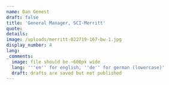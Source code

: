 ```yaml
---
name: Dan Genest
draft: false
title: 'General Manager, SCI-Merritt'
quote:
details:
image: /uploads/merritt-022719-167-bw-1.jpg
display_number: 4
lang:
_comments:
  image: file should be ~600px wide
  lang: '''en'' for english, ''de'' for german (lowercase)'
  draft: drafts are saved but not published
---
```

